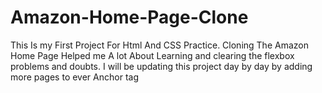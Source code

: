 # Amazon-Home-Page-Clone
This Is my First Project For Html And CSS Practice. Cloning The Amazon Home Page Helped me A lot About Learning and clearing the flexbox problems and doubts. I will be updating this project day by day by adding more pages to ever Anchor tag  
